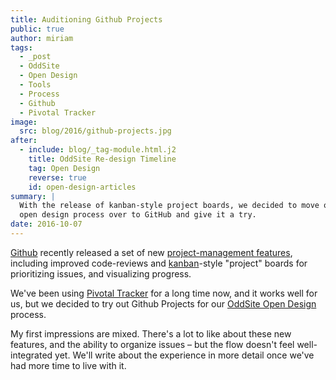 ```yaml
---
title: Auditioning Github Projects
public: true
author: miriam
tags:
  - _post
  - OddSite
  - Open Design
  - Tools
  - Process
  - Github
  - Pivotal Tracker
image:
  src: blog/2016/github-projects.jpg
after:
  - include: blog/_tag-module.html.j2
    title: OddSite Re-design Timeline
    tag: Open Design
    reverse: true
    id: open-design-articles
summary: |
  With the release of kanban-style project boards, we decided to move our
  open design process over to GitHub and give it a try.
date: 2016-10-07
---
```


[Github] recently released a set of new [project-management features],
including improved code-reviews and [kanban]-style "project" boards for
prioritizing issues, and visualizing progress.

We've been using [Pivotal Tracker] for a long time now, and it works
well for us, but we decided to try out Github Projects for our [OddSite
Open Design] process.

My first impressions are mixed. There's a lot to like about these new
features, and the ability to organize issues – but the flow doesn't feel
well-integrated yet. We'll write about the experience in more detail
once we've had more time to live with it.

  [Github]: https://github.com/
  [project-management features]: https://github.com/blog/2256-a-whole-new-github-universe-announcing-new-tools-forums-and-features
  [kanban]: https://www.atlassian.com/agile/kanban
  [Pivotal Tracker]: https://www.pivotaltracker.com/n/projects/22378
  [OddSite Open Design]: https://github.com/oddbird/oddsite/projects/1

